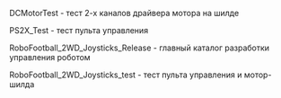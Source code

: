 DCMotorTest - тест 2-х каналов драйвера мотора на шилде

PS2X_Test - тест пульта управления

RoboFootball_2WD_Joysticks_Release - главный каталог разработки управления роботом

RoboFootball_2WD_Joysticks_test - тест пульта управления и мотор-шилда


